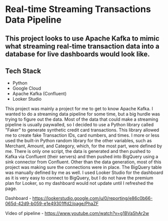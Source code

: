 # Real-time Streaming Transactions Data Pipeline


## This project looks to use Apache Kafka to mimic what streaming real-time transaction data into a database for live dashboards would look like.
  
## Tech Stack
- Python
- Google Cloud 
- Apache Kafka (Confluent)
- Looker Studio

This project was mainly a project for me to get to know Apache Kafka. I wanted to do a streaming data pipeline for some time, but a big hurdle was trying to figure out the data. Most of the data that could make a streaming pipeline is usually paywalled, so I decided to use a Python library called "Faker"
to generate synthetic credit card transactions. This library allowed me to create fake Transaction IDs, card numbers, and times. I more or less used the built-in Python random library for the other variables, such as Merchant, Amount, and Category, which, for the most part, were defined by me. There is only one script, the data is generated and then pushed to Kafka via Confluent
(their servers) and then pushed into BigQuery using a sink connector from Confluent. Other than the data generation, most of this project was making sure the connections were in place. The BigQuery table was manually defined by me as well. I used Looker Studio for the dashboard as it is very easy to connect to BigQuery, but I do not have the 
premium plan for Looker, so my dashboard would not update until I refreshed the page. 

Dashboard - https://lookerstudio.google.com/u/0/reporting/e86c0b66-065d-42d9-b059-e1e49301ffd2/page/PhaZF

Video of pipeline - https://www.youtube.com/watch?v=g1BVaShAr2w
